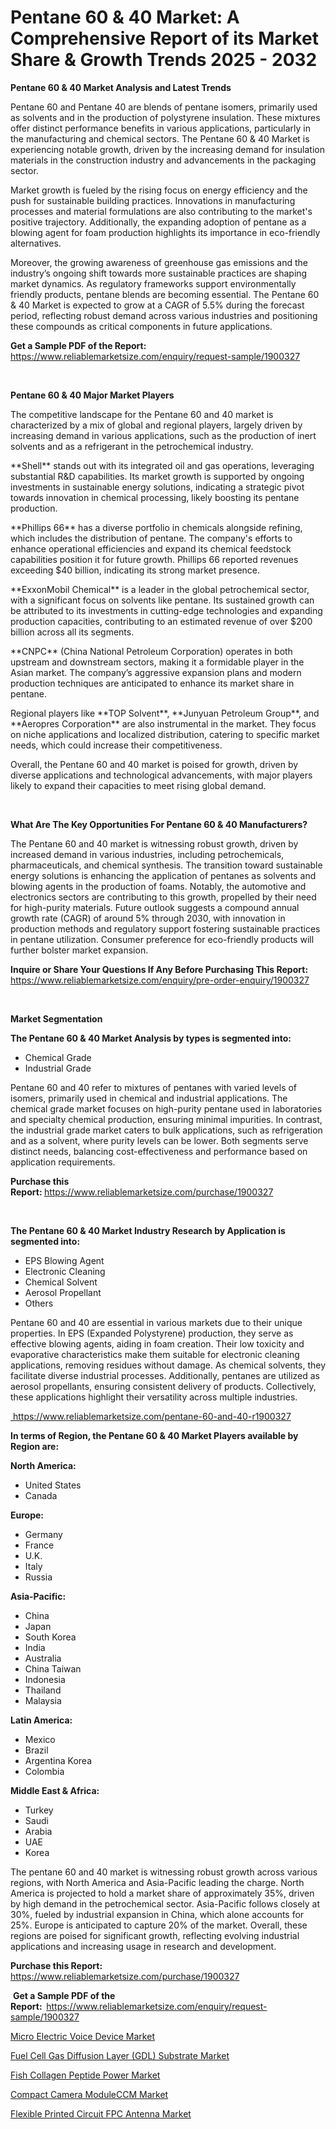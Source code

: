 <p><h1>Pentane 60 & 40 Market: A Comprehensive Report of its Market Share & Growth Trends 2025 - 2032</h1></p><p><strong>Pentane 60 & 40 Market Analysis and Latest Trends</strong></p>
<p><p>Pentane 60 and Pentane 40 are blends of pentane isomers, primarily used as solvents and in the production of polystyrene insulation. These mixtures offer distinct performance benefits in various applications, particularly in the manufacturing and chemical sectors. The Pentane 60 & 40 Market is experiencing notable growth, driven by the increasing demand for insulation materials in the construction industry and advancements in the packaging sector.</p><p>Market growth is fueled by the rising focus on energy efficiency and the push for sustainable building practices. Innovations in manufacturing processes and material formulations are also contributing to the market's positive trajectory. Additionally, the expanding adoption of pentane as a blowing agent for foam production highlights its importance in eco-friendly alternatives.</p><p>Moreover, the growing awareness of greenhouse gas emissions and the industry’s ongoing shift towards more sustainable practices are shaping market dynamics. As regulatory frameworks support environmentally friendly products, pentane blends are becoming essential. The Pentane 60 & 40 Market is expected to grow at a CAGR of 5.5% during the forecast period, reflecting robust demand across various industries and positioning these compounds as critical components in future applications.</p></p>
<p><strong>Get a Sample PDF of the Report:&nbsp;</strong> <a href="https://www.reliablemarketsize.com/enquiry/request-sample/1900327?utm_campaign=2015&utm_medium=2&utm_source=Github&utm_content=ia&utm_term=04022025&utm_id=pentane-60-40">https://www.reliablemarketsize.com/enquiry/request-sample/1900327</a></p>
<p>&nbsp;</p>
<p><strong>Pentane 60 & 40 Major Market Players</strong></p>
<p><p>The competitive landscape for the Pentane 60 and 40 market is characterized by a mix of global and regional players, largely driven by increasing demand in various applications, such as the production of inert solvents and as a refrigerant in the petrochemical industry.</p><p>**Shell** stands out with its integrated oil and gas operations, leveraging substantial R&D capabilities. Its market growth is supported by ongoing investments in sustainable energy solutions, indicating a strategic pivot towards innovation in chemical processing, likely boosting its pentane production.</p><p>**Phillips 66** has a diverse portfolio in chemicals alongside refining, which includes the distribution of pentane. The company's efforts to enhance operational efficiencies and expand its chemical feedstock capabilities position it for future growth. Phillips 66 reported revenues exceeding $40 billion, indicating its strong market presence.</p><p>**ExxonMobil Chemical** is a leader in the global petrochemical sector, with a significant focus on solvents like pentane. Its sustained growth can be attributed to its investments in cutting-edge technologies and expanding production capacities, contributing to an estimated revenue of over $200 billion across all its segments.</p><p>**CNPC** (China National Petroleum Corporation) operates in both upstream and downstream sectors, making it a formidable player in the Asian market. The company’s aggressive expansion plans and modern production techniques are anticipated to enhance its market share in pentane.</p><p>Regional players like **TOP Solvent**, **Junyuan Petroleum Group**, and **Aeropres Corporation** are also instrumental in the market. They focus on niche applications and localized distribution, catering to specific market needs, which could increase their competitiveness.</p><p>Overall, the Pentane 60 and 40 market is poised for growth, driven by diverse applications and technological advancements, with major players likely to expand their capacities to meet rising global demand.</p></p>
<p>&nbsp;</p>
<p><strong>What Are The Key Opportunities For Pentane 60 & 40 Manufacturers?</strong></p>
<p><p>The Pentane 60 and 40 market is witnessing robust growth, driven by increased demand in various industries, including petrochemicals, pharmaceuticals, and chemical synthesis. The transition toward sustainable energy solutions is enhancing the application of pentanes as solvents and blowing agents in the production of foams. Notably, the automotive and electronics sectors are contributing to this growth, propelled by their need for high-purity materials. Future outlook suggests a compound annual growth rate (CAGR) of around 5% through 2030, with innovation in production methods and regulatory support fostering sustainable practices in pentane utilization. Consumer preference for eco-friendly products will further bolster market expansion.</p></p>
<p><strong>Inquire or Share Your Questions If Any Before Purchasing This Report:</strong> <a href="https://www.reliablemarketsize.com/enquiry/pre-order-enquiry/1900327?utm_campaign=2015&utm_medium=2&utm_source=Github&utm_content=ia&utm_term=04022025&utm_id=pentane-60-40">https://www.reliablemarketsize.com/enquiry/pre-order-enquiry/1900327</a></p>
<p>&nbsp;</p>
<p><strong>Market Segmentation</strong></p>
<p><strong>The Pentane 60 & 40 Market Analysis by types is segmented into:</strong></p>
<p><ul><li>Chemical Grade</li><li>Industrial Grade</li></ul></p>
<p><p>Pentane 60 and 40 refer to mixtures of pentanes with varied levels of isomers, primarily used in chemical and industrial applications. The chemical grade market focuses on high-purity pentane used in laboratories and specialty chemical production, ensuring minimal impurities. In contrast, the industrial grade market caters to bulk applications, such as refrigeration and as a solvent, where purity levels can be lower. Both segments serve distinct needs, balancing cost-effectiveness and performance based on application requirements.</p></p>
<p><strong>Purchase this Report:&nbsp;</strong><a href="https://www.reliablemarketsize.com/purchase/1900327?utm_campaign=2015&utm_medium=2&utm_source=Github&utm_content=ia&utm_term=04022025&utm_id=pentane-60-40">https://www.reliablemarketsize.com/purchase/1900327</a></p>
<p>&nbsp;</p>
<p><strong>The Pentane 60 & 40 Market Industry Research by Application is segmented into:</strong></p>
<p><ul><li>EPS Blowing Agent</li><li>Electronic Cleaning</li><li>Chemical Solvent</li><li>Aerosol Propellant</li><li>Others</li></ul></p>
<p><p>Pentane 60 and 40 are essential in various markets due to their unique properties. In EPS (Expanded Polystyrene) production, they serve as effective blowing agents, aiding in foam creation. Their low toxicity and evaporative characteristics make them suitable for electronic cleaning applications, removing residues without damage. As chemical solvents, they facilitate diverse industrial processes. Additionally, pentanes are utilized as aerosol propellants, ensuring consistent delivery of products. Collectively, these applications highlight their versatility across multiple industries.</p></p>
<p><a href="https://www.reliablemarketsize.com/pentane-60-and-40-r1900327?utm_campaign=2015&utm_medium=2&utm_source=Github&utm_content=ia&utm_term=04022025&utm_id=pentane-60-40">&nbsp;https://www.reliablemarketsize.com/pentane-60-and-40-r1900327</a></p>
<p><strong>In terms of Region, the Pentane 60 & 40 Market Players available by Region are:</strong></p>
<p>
    <p> <strong> North America: </strong>
        <ul>
            <li>United States</li>
            <li>Canada</li>
        </ul>
        </p> 
    <p> <strong> Europe: </strong>
        <ul>
            <li>Germany</li>
            <li>France</li>
            <li>U.K.</li>
            <li>Italy</li>
            <li>Russia</li>
        </ul>
        </p> 
    <p> <strong> Asia-Pacific: </strong>
        <ul>
            <li>China</li>
            <li>Japan</li>
            <li>South Korea</li>
            <li>India</li>
            <li>Australia</li>
            <li>China Taiwan</li>
            <li>Indonesia</li>
            <li>Thailand</li>
            <li>Malaysia</li>
        </ul>
        </p> 
    <p> <strong> Latin America: </strong>
        <ul>
            <li>Mexico</li>
            <li>Brazil</li>
            <li>Argentina Korea</li>
            <li>Colombia</li>
        </ul>
        </p> 
    <p> <strong> Middle East & Africa: </strong>
        <ul>
            <li>Turkey</li>
            <li>Saudi</li>
            <li>Arabia</li>
            <li>UAE</li>
            <li>Korea</li>
        </ul>
    </p>
    </p>
<p><p>The pentane 60 and 40 market is witnessing robust growth across various regions, with North America and Asia-Pacific leading the charge. North America is projected to hold a market share of approximately 35%, driven by high demand in the petrochemical sector. Asia-Pacific follows closely at 30%, fueled by industrial expansion in China, which alone accounts for 25%. Europe is anticipated to capture 20% of the market. Overall, these regions are poised for significant growth, reflecting evolving industrial applications and increasing usage in research and development.</p></p>
<p><strong>Purchase this Report: </strong><a href="https://www.reliablemarketsize.com/purchase/1900327?utm_campaign=2015&utm_medium=2&utm_source=Github&utm_content=ia&utm_term=04022025&utm_id=pentane-60-40">https://www.reliablemarketsize.com/purchase/1900327</a></p>
<p>&nbsp;<strong>Get a Sample PDF of the Report:&nbsp;&nbsp;</strong><a href="https://www.reliablemarketsize.com/enquiry/request-sample/1900327?utm_campaign=2015&utm_medium=2&utm_source=Github&utm_content=ia&utm_term=04022025&utm_id=pentane-60-40">https://www.reliablemarketsize.com/enquiry/request-sample/1900327</a></p>
<p><strong></strong></p>
<p><p><a href="https://www.linkedin.com/pulse/global-micro-electric-voice-device-markets-growth-journey-g1hae?utm_campaign=2015&utm_medium=2&utm_source=Github&utm_content=ia&utm_term=04022025&utm_id=pentane-60-40">Micro Electric Voice Device Market</a></p><p><a href="https://github.com/santosh758595/Market-Research-Report-List-7/blob/main/fuel-cell-gas-diffusion-layer-gdl-substrate-market.md?utm_campaign=2015&utm_medium=2&utm_source=Github&utm_content=ia&utm_term=04022025&utm_id=pentane-60-40">Fuel Cell Gas Diffusion Layer (GDL) Substrate Market</a></p><p><a href="https://github.com/hoevealiur4/Market-Research-Report-List-1/blob/main/fish-collagen-peptide-power-market.md?utm_campaign=2015&utm_medium=2&utm_source=Github&utm_content=ia&utm_term=04022025&utm_id=pentane-60-40">Fish Collagen Peptide Power Market</a></p><p><a href="https://www.linkedin.com/pulse/understanding-compact-camera-moduleccm-market-2025-2032-rt07e?utm_campaign=2015&utm_medium=2&utm_source=Github&utm_content=ia&utm_term=04022025&utm_id=pentane-60-40">Compact Camera ModuleCCM Market</a></p><p><a href="https://www.linkedin.com/pulse/growth-projections-flexible-printed-circuit-fpc-antenna-xlore?utm_campaign=2015&utm_medium=2&utm_source=Github&utm_content=ia&utm_term=04022025&utm_id=pentane-60-40">Flexible Printed Circuit FPC Antenna Market</a></p></p>